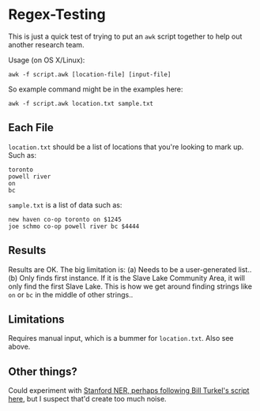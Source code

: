 # Regex-Testing

This is just a quick test of trying to put an `awk` script together to help out another research team. 

Usage (on OS X/Linux):

```
awk -f script.awk [location-file] [input-file]
```

So example command might be in the examples here:

```
awk -f script.awk location.txt sample.txt
```

## Each File

`location.txt` should be a list of locations that you're looking to mark up. Such as:

```
toronto
powell river
on
bc
```

`sample.txt` is a list of data such as:

```
new haven co-op toronto on $1245
joe schmo co-op powell river bc $4444
```

## Results

Results are OK. The big limitation is:
(a) Needs to be a user-generated list..
(b) Only finds first instance. If it is the Slave Lake Community Area, it will only find the first Slave Lake. This is how we get around finding strings like `on` or `bc` in the middle of other strings..

## Limitations

Requires manual input, which is a bummer for `location.txt`. Also see above. 

## Other things?

Could experiment with [Stanford NER, perhaps following Bill Turkel's script here](http://williamjturkel.net/2013/06/30/named-entity-recognition-with-command-line-tools-in-linux/), but I suspect that'd create too much noise.